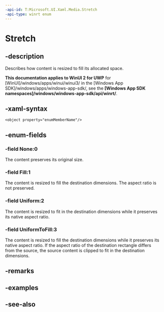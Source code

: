 ```yaml
---
-api-id: T:Microsoft.UI.Xaml.Media.Stretch
-api-type: winrt enum
---
```


<!-- Enumeration syntax
public enum Windows.UI.Xaml.Media.Stretch : int
-->

# Stretch

## -description
Describes how content is resized to fill its allocated space.

**This documentation applies to WinUI 2 for UWP** for [WinUI]/windows/apps/winui/winui3/ in the [Windows App SDK]/windows/apps/windows-app-sdk/, see the **[Windows App SDK namespaces]/windows/windows-app-sdk/api/winrt/**.

## -xaml-syntax
```xaml
<object property="enumMemberName"/>
```


## -enum-fields
### -field None:0
The content preserves its original size.

### -field Fill:1
The content is resized to fill the destination dimensions. The aspect ratio is not preserved.

### -field Uniform:2
The content is resized to fit in the destination dimensions while it preserves its native aspect ratio.

### -field UniformToFill:3
The content is resized to fill the destination dimensions while it preserves its native aspect ratio. If the aspect ratio of the destination rectangle differs from the source, the source content is clipped to fit in the destination dimensions.


## -remarks

## -examples

## -see-also
